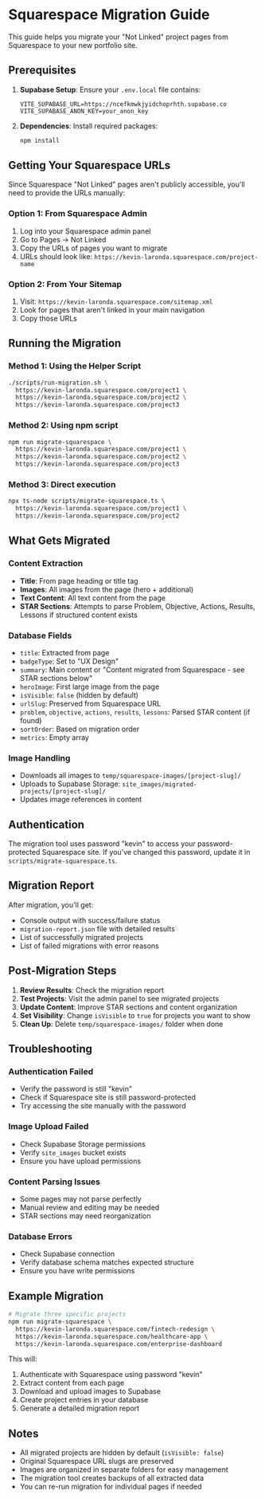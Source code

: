 # Squarespace Migration Guide

This guide helps you migrate your "Not Linked" project pages from Squarespace to your new portfolio site.

## Prerequisites

1. **Supabase Setup**: Ensure your `.env.local` file contains:
   ```
   VITE_SUPABASE_URL=https://ncefkmwkjyidchoprhth.supabase.co
   VITE_SUPABASE_ANON_KEY=your_anon_key
   ```

2. **Dependencies**: Install required packages:
   ```bash
   npm install
   ```

## Getting Your Squarespace URLs

Since Squarespace "Not Linked" pages aren't publicly accessible, you'll need to provide the URLs manually:

### Option 1: From Squarespace Admin
1. Log into your Squarespace admin panel
2. Go to Pages → Not Linked
3. Copy the URLs of pages you want to migrate
4. URLs should look like: `https://kevin-laronda.squarespace.com/project-name`

### Option 2: From Your Sitemap
1. Visit: `https://kevin-laronda.squarespace.com/sitemap.xml`
2. Look for pages that aren't linked in your main navigation
3. Copy those URLs

## Running the Migration

### Method 1: Using the Helper Script
```bash
./scripts/run-migration.sh \
  https://kevin-laronda.squarespace.com/project1 \
  https://kevin-laronda.squarespace.com/project2 \
  https://kevin-laronda.squarespace.com/project3
```

### Method 2: Using npm script
```bash
npm run migrate-squarespace \
  https://kevin-laronda.squarespace.com/project1 \
  https://kevin-laronda.squarespace.com/project2 \
  https://kevin-laronda.squarespace.com/project3
```

### Method 3: Direct execution
```bash
npx ts-node scripts/migrate-squarespace.ts \
  https://kevin-laronda.squarespace.com/project1 \
  https://kevin-laronda.squarespace.com/project2
```

## What Gets Migrated

### Content Extraction
- **Title**: From page heading or title tag
- **Images**: All images from the page (hero + additional)
- **Text Content**: All text content from the page
- **STAR Sections**: Attempts to parse Problem, Objective, Actions, Results, Lessons if structured content exists

### Database Fields
- `title`: Extracted from page
- `badgeType`: Set to "UX Design"
- `summary`: Main content or "Content migrated from Squarespace - see STAR sections below"
- `heroImage`: First large image from the page
- `isVisible`: `false` (hidden by default)
- `urlSlug`: Preserved from Squarespace URL
- `problem`, `objective`, `actions`, `results`, `lessons`: Parsed STAR content (if found)
- `sortOrder`: Based on migration order
- `metrics`: Empty array

### Image Handling
- Downloads all images to `temp/squarespace-images/[project-slug]/`
- Uploads to Supabase Storage: `site_images/migrated-projects/[project-slug]/`
- Updates image references in content

## Authentication

The migration tool uses password "kevin" to access your password-protected Squarespace site. If you've changed this password, update it in `scripts/migrate-squarespace.ts`.

## Migration Report

After migration, you'll get:
- Console output with success/failure status
- `migration-report.json` file with detailed results
- List of successfully migrated projects
- List of failed migrations with error reasons

## Post-Migration Steps

1. **Review Results**: Check the migration report
2. **Test Projects**: Visit the admin panel to see migrated projects
3. **Update Content**: Improve STAR sections and content organization
4. **Set Visibility**: Change `isVisible` to `true` for projects you want to show
5. **Clean Up**: Delete `temp/squarespace-images/` folder when done

## Troubleshooting

### Authentication Failed
- Verify the password is still "kevin"
- Check if Squarespace site is still password-protected
- Try accessing the site manually with the password

### Image Upload Failed
- Check Supabase Storage permissions
- Verify `site_images` bucket exists
- Ensure you have upload permissions

### Content Parsing Issues
- Some pages may not parse perfectly
- Manual review and editing may be needed
- STAR sections may need reorganization

### Database Errors
- Check Supabase connection
- Verify database schema matches expected structure
- Ensure you have write permissions

## Example Migration

```bash
# Migrate three specific projects
npm run migrate-squarespace \
  https://kevin-laronda.squarespace.com/fintech-redesign \
  https://kevin-laronda.squarespace.com/healthcare-app \
  https://kevin-laronda.squarespace.com/enterprise-dashboard
```

This will:
1. Authenticate with Squarespace using password "kevin"
2. Extract content from each page
3. Download and upload images to Supabase
4. Create project entries in your database
5. Generate a detailed migration report

## Notes

- All migrated projects are hidden by default (`isVisible: false`)
- Original Squarespace URL slugs are preserved
- Images are organized in separate folders for easy management
- The migration tool creates backups of all extracted data
- You can re-run migration for individual pages if needed













